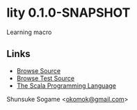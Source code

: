 # lity 0.1.0-SNAPSHOT

Learning macro


## Links

* [Browse Source]
* [Browse Test Source]
* [The Scala Programming Language]


Shunsuke Sogame <<okomok@gmail.com>>


[Browse Source]: http://github.com/okomok/lity/tree/master/core/src/main/scala "Browse Source"
[Browse Test Source]: http://github.com/okomok/lity/tree/master/core/src/test/scala "Browse Test Source"
[The Scala Programming Language]: http://www.scala-lang.org/ "The Scala Programming Language"
